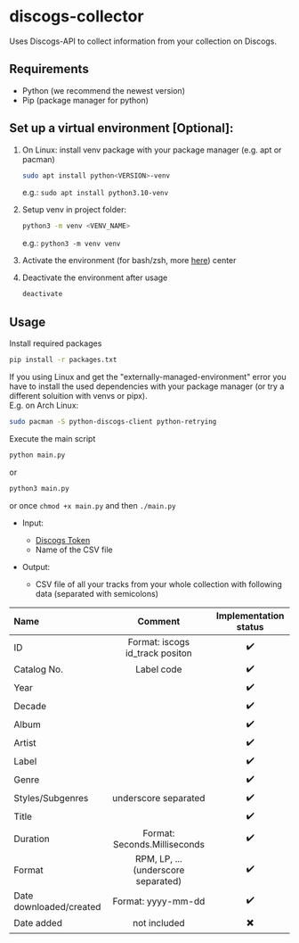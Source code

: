 # discogs-collector
Uses Discogs-API to collect information from your collection on Discogs.

## Requirements

- Python (we recommend the newest version)
- Pip (package manager for python)

## Set up a virtual environment [Optional]:

1. On Linux: install venv package with your package manager (e.g. apt or pacman)

    ```sh
    sudo apt install python<VERSION>-venv
    ```

    e.g.: `sudo apt install python3.10-venv`

2. Setup venv in project folder:

    ```sh
    python3 -m venv <VENV_NAME>
    ```

    e.g.: `python3 -m venv venv`

3. Activate the environment (for bash/zsh, more [here](https://docs.python.org/3/library/venv.html#how-venvs-work))
center

4. Deactivate the environment after usage

    ```sh
    deactivate
    ```

## Usage

Install required packages

```sh
pip install -r packages.txt
```

If you using Linux and get the "externally-managed-environment" error you have to install the used dependencies with your package manager (or try a different soluition with venvs or pipx).  
E.g. on Arch Linux:

```sh
sudo pacman -S python-discogs-client python-retrying
```

Execute the main script

```sh
python main.py
```

or 

```sh
python3 main.py
```

or once `chmod +x main.py` and then `./main.py`

- Input: 
    - <a href="https://www.discogs.com/de/settings/developers">Discogs Token</a>
    - Name of the CSV file

- Output: 
    - CSV file of all your tracks from your whole collection with following data (separated with semicolons)

Name | Comment | Implementation status
:-|:-:|:-:
ID|Format: iscogs id_track positon|✔️
Catalog No.|Label code|✔️
Year||✔️
Decade||✔️
Album||✔️
Artist||✔️
Label||✔️
Genre||✔️
Styles/Subgenres|underscore separated|✔️
Title||✔️
Duration|Format: Seconds.Milliseconds|✔️
Format|RPM, LP, ... (underscore separated)| ✔️
Date downloaded/created|Format: yyyy-mm-dd|✔️
Date added|not included|✖️
